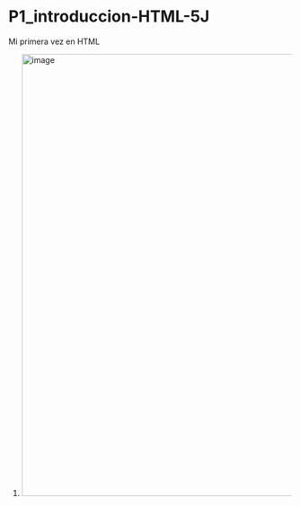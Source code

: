 # P1_introduccion-HTML-5J
Mi primera vez en HTML
1. <img width="1166" height="787" alt="image" src="https://github.com/user-attachments/assets/1a10f182-fa26-433d-b583-a495be0bc5e9" />
